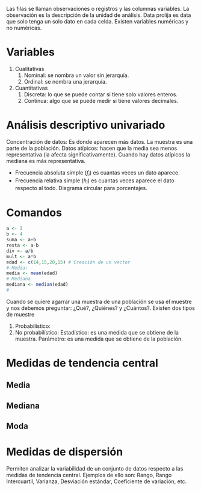 Las filas se llaman observaciones o registros y las columnas variables. La observación es la descripción de la unidad de análisis.
Data prolija es data que solo tenga un solo dato en cada celda.
Existen variables numéricas y no numéricas.
# Variables
1. Cualitativas
	1. Nominal: se nombra un valor sin jerarquía.
	2. Ordinal: se nombra una jerarquía.
2. Cuantitativas
	1. Discreta: lo que se puede contar si tiene solo valores enteros.
	2. Continua: algo que se puede medir si tiene valores decimales.
# Análisis descriptivo univariado
Concentración de datos: Es donde aparecen más datos.
La muestra es una parte de la población.
Datos atípicos: hacen que la media sea menos representativa (la afecta significativamente). Cuando hay datos atípicos la mediana es más representativa.
- Frecuencia absoluta simple $(f_{i})$ es cuantas veces un dato aparece.
- Frecuencia relativa simple $(h_{i})$ es cuantas veces aparece el dato respecto al todo. Diagrama circular para porcentajes.
# Comandos
```r
a <- 3
b <- 4
suma <- a+b
resta <- a-b
div <- a/b
mult <- a*b
edad <- c(14,15,20,15) # Creación de un vector
# Media:
media <- mean(edad)
# Mediana
mediana <- median(edad)
#
```
Cuando se quiere agarrar una muestra de una población se usa el muestre y nos debemos preguntar: ¿Qué?, ¿Quiénes? y ¿Cuántos?. Existen dos tipos de muestre
1. Probabilístico:
2. No probabilístico:
Estadístico: es una medida que se obtiene de la muestra.
Parámetro: es una medida que se obtiene de la población.
# Medidas de tendencia central
## Media
## Mediana
## Moda
# Medidas de dispersión
Permiten analizar la variabilidad de un conjunto de datos respecto a las medidas de tendencia central. Ejemplos de ello son: Rango, Rango Intercuartil, Varianza, Desviación estándar, Coeficiente de variación, etc.
